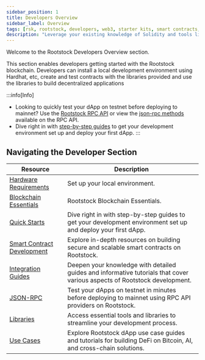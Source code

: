 ```yaml
---
sidebar_position: 1
title: Developers Overview
sidebar_label: Overview
tags: [rsk, rootstock, developers, web3, starter kits, smart contracts, how-tos,]
description: "Leverage your existing knowledge of Solidity and tools like Rust, Hardhat, and Wagmi to deploy and scale your dApps on the pioneering layer 2 solution that combines the best of Bitcoin security and Ethereum Smart Contract capabilities."
---
```


Welcome to the Rootstock Developers Overview section. 

This section enables developers getting started with the Rootstock blockchain. Developers can install a local development environment using Hardhat, etc, create and test contracts with the libraries provided and use the libraries to build decentralized applications 

:::info[Info]
* Looking to quickly test your dApp on testnet before deploying to mainnet? Use the [Rootstock RPC API](https://rpc.rootstock.io/) or view the [json-rpc methods](/developers/rpc-api/rootstock/methods/) available on the RPC API.
* Dive right in with [step-by-step guides](/developers/quickstart/) to get your development environment set up and deploy your first dApp.
:::

## Navigating the Developer Section

| Resource                                                       | Description                                                                                    |
| ----------------------------------------------------------- | ---------------------------------------------------------------------------------------------- |
| [Hardware Requirements](/developers/requirements/) | Set up your local environment. |
| [Blockchain Essentials](/developers/blockchain-essentials/) | Rootstock Blockchain Essentials. |
| [Quick Starts](/developers/quickstart/) | Dive right in with step-by-step guides to get your development environment set up and deploy your first dApp.|
| [Smart Contract Development](/developers/smart-contracts/) | Explore in-depth resources on building secure and scalable smart contracts on Rootstock.|
| [Integration Guides](/developers/integrate/) | Deepen your knowledge with detailed guides and informative tutorials that cover various aspects of Rootstock development.|
| [JSON-RPC](/developers/rpc-api/) | Test your dApps on testnet in minutes before deploying to mainnet using RPC API providers on Rootstock.|
| [Libraries](/developers/libraries/) | Access essential tools and libraries to streamline your development process. |
| [Use Cases](/developers/use-cases/) | Explore Rootstock dApp use case guides and tutorials for building DeFi on Bitcoin, AI, and cross-chain solutions. |


